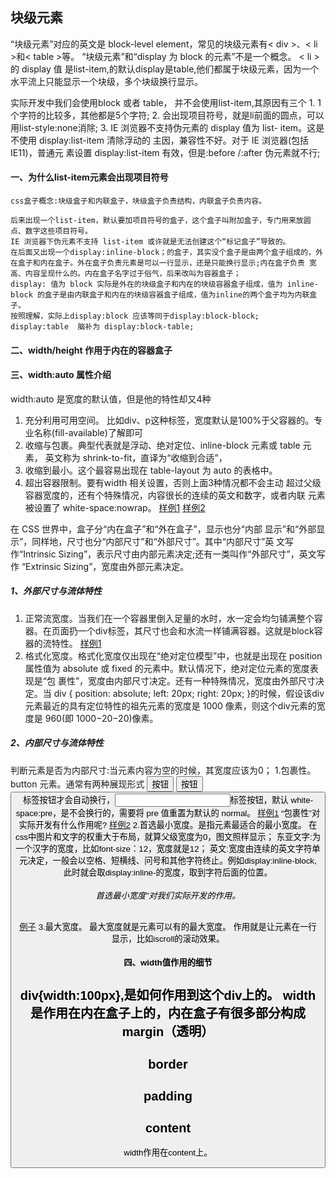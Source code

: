 ## 块级元素
      
 “块级元素”对应的英文是 block-level element，常见的块级元素有< div >、< li >和< table >等。
 “块级元素”和“display 为 block 的元素”不是一个概念。
 < li >的 display 值 是list-item,<table>的默认display是table,他们都属于块级元素，因为一个水平流上只能显示一个块级，多个块级换行显示。

 实际开发中我们会使用block 或者 table， 并不会使用list-item,其原因有三个
    1. 1个字符的比较多，其他都是5个字符;
    2. 会出现项目符号，就是li前面的圆点，可以用list-style:none消除;
    3. IE 浏览器不支持伪元素的 display 值为 list- item。这是不使用 display:list-item 清除浮动的 主因，兼容性不好。对于 IE 浏览器(包括 IE11)，普通元 素设置 display:list-item 有效，但是:before /:after 伪元素就不行;
      
#### 一、为什么list-item元素会出现项目符号
    css盒子概念:块级盒子和内联盒子，块级盒子负责结构，内联盒子负责内容。
    
    后来出现一个list-item，默认要加项目符号的盒子，这个盒子叫附加盒子，专门用来放圆点、数字这些项目符号。
    IE 浏览器下伪元素不支持 list-item 或许就是无法创建这个“标记盒子”导致的。
    在后面又出现一个display:inline-block；的盒子，其实没个盒子是由两个盒子组成的，外在盒子和内在盒子。外在盒子负责元素是可以一行显示，还是只能换行显示;内在盒子负责 宽高、内容呈现什么的。内在盒子名字过于俗气，后来改叫为容器盒子；
    display: 值为 block 实际是外在的块级盒子和内在的块级容器盒子组成，值为 inline-block 的盒子是由内联盒子和内在的块级容器盒子组成，值为inline的两个盒子均为内联盒子。
    按照理解，实际上display:block 应该等同于display:block-block;
    display:table  脑补为 display:block-table;
    
####  二、width/height 作用于内在的容器盒子

      
#### 三、width:auto 属性介绍
width:auto 是宽度的默认值，但是他的特性却又4种
1. 充分利用可用空间。  比如div、p这种标签，宽度默认是100%于父容器的。专业名称(fill-available)了解即可
2. 收缩与包裹。典型代表就是浮动、绝对定位、inline-block 元素或 table 元素， 英文称为 shrink-to-fit，直译为“收缩到合适”，
3. 收缩到最小。这个最容易出现在 table-layout 为 auto 的表格中。
4. 超出容器限制。要有width 相关设置，否则上面3种情况都不会主动 超过父级容器宽度的，还有个特殊情况，内容很长的连续的英文和数字，或者内联 元素被设置了 white-space:nowrap。
[样例1]('http://demo.cssworld.cn/3/2-1.php')
[样例2]('http://demo.cssworld.cn/3/2-2.php')

在 CSS 世界中，盒子分“内在盒子”和“外在盒子”，显示也分“内部 显示”和“外部显示”，同样地，尺寸也分“内部尺寸”和“外部尺寸”。其中“内部尺寸”英 文写作“Intrinsic Sizing”，表示尺寸由内部元素决定;还有一类叫作“外部尺寸”，英文写作
“Extrinsic Sizing”，宽度由外部元素决定。
##### 1、外部尺寸与流体特性
 1. 正常流宽度。当我们在一个容器里倒入足量的水时，水一定会均匀铺满整个容器。在页面扔一个div标签，其尺寸也会和水流一样铺满容器。这就是block容器的流特性。
[样例1]('http://demo.cssworld.cn/3/2-3.php')
 2. 格式化宽度。格式化宽度仅出现在“绝对定位模型”中，也就是出现在 position 属性值为 absolute 或 fixed 的元素中。默认情况下，绝对定位元素的宽度表现是“包 裹性”，宽度由内部尺寸决定。还有一种特殊情况，宽度由外部尺寸决定。当 div { position: absolute; left: 20px; right: 20px; }的时候，假设该div元素最近的具有定位特性的祖先元素的宽度是 1000 像素，则这个div元素的宽 度是 960(即 1000−20−20)像素。
##### 2、内部尺寸与流体特性
 判断元素是否为内部尺寸:当元素内容为空的时候，其宽度应该为0；
 1.包裹性。 button 元素。通常有两种展现形式 <button>按钮</button> <input type="button" value="按钮"> <button>标签按钮才会自动换行，<input>标签按钮，默认 white-space:pre，是不会换行的，需要将 pre 值重置为默认的 normal。
[样例1]('http://demo.cssworld.cn/3/2-4.php')
 “包裹性”对实际开发有什么作用呢?
[样例2]('http://demo.cssworld.cn/3/2-5.php')
 2.首选最小宽度。是指元素最适合的最小宽度。
  在css中图片和文字的权重大于布局，就算父级宽度为0，图文照样显示；
  东亚文字:为一个汉字的宽度，比如font-size：12，宽度就是12；
  英文:宽度由连续的英文字符单元决定，一般会以空格、短横线、问号和其他字符终止。例如display:inline-block,此时就会取display:inline-的宽度，取到字符后面的位置。
###### 首选最小宽度”对我们实际开发的作用。
[例子]('http://demo.cssworld.cn/3/2-6.php')
 3.最大宽度。 最大宽度就是元素可以有的最大宽度。
   作用就是让元素在一行显示，比如iscroll的滚动效果。
      
      
#### 四、width值作用的细节
 
  div{width:100px},是如何作用到这个div上的。
  width是作用在内在盒子上的，内在盒子有很多部分构成
  margin（透明）
  ---------
  border
  ---------
  padding
  ---------
  content
  ---------
  width作用在content上。
  
  
  
  
  
  
  
  
  
  
  


